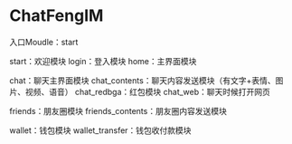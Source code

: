 # ChatFengIM
入口Moudle：start

start：欢迎模块
login：登入模块
home：主界面模块

chat：聊天主界面模块
chat_contents：聊天内容发送模块（有文字+表情、图片、视频、语音）
chat_redbga：红包模块
chat_web：聊天时候打开网页

friends：朋友圈模块
friends_contents：朋友圈内容发送模块

wallet：钱包模块
wallet_transfer：钱包收付款模块
